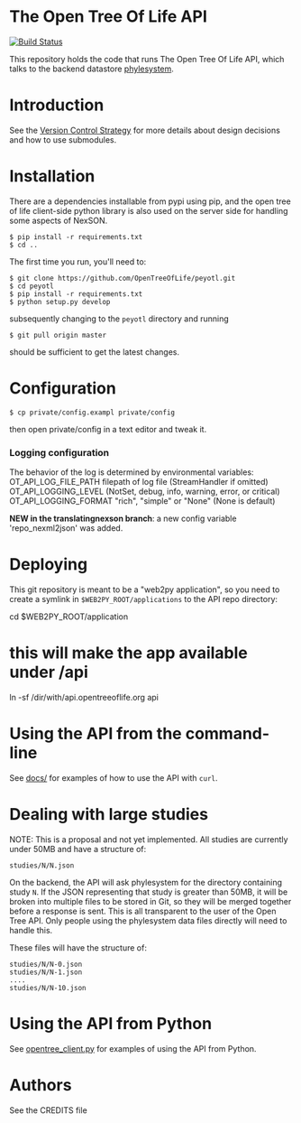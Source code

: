 # The Open Tree Of Life API

[![Build Status](https://secure.travis-ci.org/OpenTreeOfLife/api.opentreeoflife.org.png)](http://travis-ci.org/OpenTreeOfLife/api.opentreeoflife.org)

This repository holds the code that runs The Open Tree Of Life API, which talks
to the backend datastore [phylesystem](https://github.com/OpenTreeOfLife/phylesystem).

# Introduction

See the [Version Control Strategy](https://github.com/OpenTreeOfLife/api.opentreeoflife.org/blob/master/docs/vcs_strategy.md) for more details about design decisions and how to use submodules.

# Installation

There are a dependencies installable from pypi using pip, and the open
tree of life client-side python library is also used on the server side
for handling some aspects of NexSON.

    $ pip install -r requirements.txt
    $ cd ..

The first time you run, you'll need to:

    $ git clone https://github.com/OpenTreeOfLife/peyotl.git
    $ cd peyotl
    $ pip install -r requirements.txt
    $ python setup.py develop

subsequently changing to the <code>peyotl</code> directory and running

    $ git pull origin master

should be sufficient to get the latest changes.

# Configuration

    $ cp private/config.exampl private/config

then open private/config in a text editor and tweak it. 

### Logging configuration

The behavior of the log is determined by environmental variables:
   OT_API_LOG_FILE_PATH filepath of log file (StreamHandler if omitted)
   OT_API_LOGGING_LEVEL  (NotSet, debug, info, warning, error, or critical)
   OT_API_LOGGING_FORMAT  "rich", "simple" or "None" (None is default)

**NEW in the translatingnexson branch**: a new config variable 'repo_nexml2json' was added.

# Deploying

This git repository is meant to be a "web2py application", so you need to
create a symlink in ```$WEB2PY_ROOT/applications``` to the API repo directory:

   cd $WEB2PY_ROOT/application
   # this will make the app available under /api
   ln -sf /dir/with/api.opentreeoflife.org api

# Using the API from the command-line

See [docs/](https://github.com/OpenTreeOfLife/api.opentreeoflife.org/blob/master/docs/) for examples of how to use the API with ```curl```.

# Dealing with large studies

NOTE: This is a proposal and not yet implemented. All studies
are currently under 50MB and have a structure of:

    studies/N/N.json

On the backend, the API will ask phylesystem for the directory
containing study ```N```.  If the JSON representing that study
is greater than 50MB, it will be broken into multiple files to
be stored in Git, so they  will be merged together before a
response is sent. This is all transparent to the user of the
Open Tree API. Only people using the phylesystem data files directly
will need to handle this.

These files will have the structure of:

    studies/N/N-0.json
    studies/N/N-1.json
    ....
    studies/N/N-10.json


# Using the API from Python

See
[opentree_client.py](https://github.com/OpenTreeOfLife/api.opentreeoflife.org/blob/master/sample_client/opentree_client.py)
for examples of using the API from Python.

# Authors

See the CREDITS file
